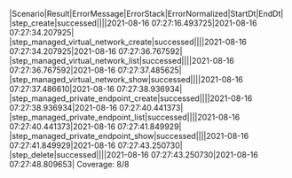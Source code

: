 |Scenario|Result|ErrorMessage|ErrorStack|ErrorNormalized|StartDt|EndDt|
|step_create|successed||||2021-08-16 07:27:16.493725|2021-08-16 07:27:34.207925|
|step_managed_virtual_network_create|successed||||2021-08-16 07:27:34.207925|2021-08-16 07:27:36.767592|
|step_managed_virtual_network_list|successed||||2021-08-16 07:27:36.767592|2021-08-16 07:27:37.485625|
|step_managed_virtual_network_show|successed||||2021-08-16 07:27:37.486610|2021-08-16 07:27:38.936934|
|step_managed_private_endpoint_create|successed||||2021-08-16 07:27:38.936934|2021-08-16 07:27:40.441373|
|step_managed_private_endpoint_list|successed||||2021-08-16 07:27:40.441373|2021-08-16 07:27:41.849929|
|step_managed_private_endpoint_show|successed||||2021-08-16 07:27:41.849929|2021-08-16 07:27:43.250730|
|step_delete|successed||||2021-08-16 07:27:43.250730|2021-08-16 07:27:48.809653|
Coverage: 8/8
